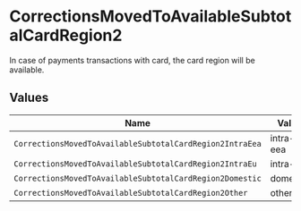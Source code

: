 # CorrectionsMovedToAvailableSubtotalCardRegion2

In case of payments transactions with card, the card region will be available.


## Values

| Name                                                     | Value                                                    |
| -------------------------------------------------------- | -------------------------------------------------------- |
| `CorrectionsMovedToAvailableSubtotalCardRegion2IntraEea` | intra-eea                                                |
| `CorrectionsMovedToAvailableSubtotalCardRegion2IntraEu`  | intra-eu                                                 |
| `CorrectionsMovedToAvailableSubtotalCardRegion2Domestic` | domestic                                                 |
| `CorrectionsMovedToAvailableSubtotalCardRegion2Other`    | other                                                    |